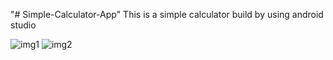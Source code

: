 "# Simple-Calculator-App" 
This is a simple calculator build by using android studio

![img1](https://user-images.githubusercontent.com/90453471/184471187-b4c2d72a-ef20-4a9e-9385-b70f08111df3.jpeg)      ![img2](https://user-images.githubusercontent.com/90453471/184471194-88af9b02-899c-4369-bb22-bc650fce14f1.jpeg)

